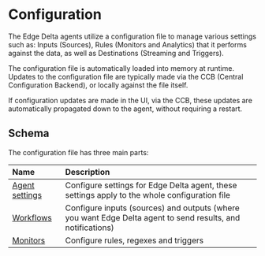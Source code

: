 # Configuration

The Edge Delta agents utilize a configuration file to manage various settings such as: Inputs \(Sources\), Rules \(Monitors and Analytics\) that it performs against the data, as well as Destinations \(Streaming and Triggers\).

The configuration file is automatically loaded into memory at runtime. Updates to the configuration file are typically made via the CCB \(Central Configuration Backend\), or locally against the file itself. 

If configuration updates are made in the UI, via the CCB, these updates are automatically propagated down to the agent, without requiring a restart. 

## Schema

The configuration file has three main parts:

| Name | Description |
| :--- | :--- |
| [Agent settings](https://docs.edgedelta.com/configuration/agent-settings) | Configure settings for Edge Delta agent, these settings apply to the whole configuration file |
| [Workflows](https://docs.edgedelta.com/configuration/workflows) | Configure inputs \(sources\) and outputs \(where you want Edge Delta agent to send results, and notifications\)  |
| [Monitors](https://docs.edgedelta.com/configuration/monitors) | Configure rules, regexes and triggers |




